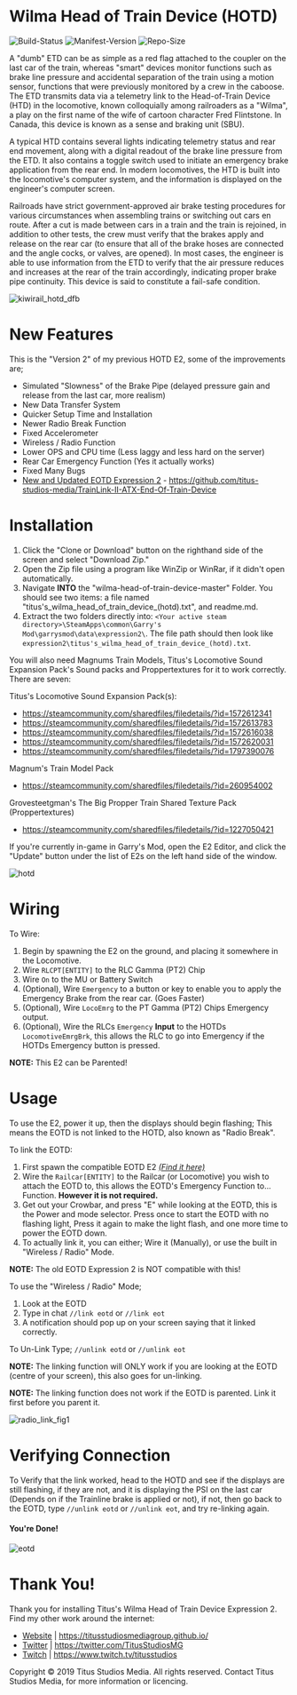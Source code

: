 # Wilma Head of Train Device (HOTD)

![Build-Status](https://img.shields.io/badge/build-passed-brightgreen.svg)
![Manifest-Version](https://img.shields.io/github/last-commit/titus-studios-media/Wilma-Head-of-Train-Device.svg)
![Repo-Size](https://img.shields.io/github/repo-size/titus-studios-media/Wilma-Head-of-Train-Device.svg)

A "dumb" ETD can be as simple as a red flag attached to the coupler on the last car of the train, whereas "smart" devices monitor functions such as brake line pressure and accidental separation of the train using a motion sensor, functions that were previously monitored by a crew in the caboose. The ETD transmits data via a telemetry link to the Head-of-Train Device (HTD) in the locomotive, known colloquially among railroaders as a "Wilma", a play on the first name of the wife of cartoon character Fred Flintstone. In Canada, this device is known as a sense and braking unit (SBU).

A typical HTD contains several lights indicating telemetry status and rear end movement, along with a digital readout of the brake line pressure from the ETD. It also contains a toggle switch used to initiate an emergency brake application from the rear end. In modern locomotives, the HTD is built into the locomotive's computer system, and the information is displayed on the engineer's computer screen.

Railroads have strict government-approved air brake testing procedures for various circumstances when assembling trains or switching out cars en route. After a cut is made between cars in a train and the train is rejoined, in addition to other tests, the crew must verify that the brakes apply and release on the rear car (to ensure that all of the brake hoses are connected and the angle cocks, or valves, are opened). In most cases, the engineer is able to use information from the ETD to verify that the air pressure reduces and increases at the rear of the train accordingly, indicating proper brake pipe continuity. This device is said to constitute a fail-safe condition.

![kiwirail_hotd_dfb](https://i.imgur.com/ixr7Wrd.jpg)

# New Features

This is the "Version 2" of my previous HOTD E2, some of the improvements are;

 * Simulated "Slowness" of the Brake Pipe (delayed pressure gain and release from the last car, more realism)
 * New Data Transfer System
 * Quicker Setup Time and Installation
 * Newer Radio Break Function
 * Fixed Accelerometer
 * Wireless / Radio Function
 * Lower OPS and CPU time (Less laggy and less hard on the server)
 * Rear Car Emergency Function (Yes it actually works)
 * Fixed Many Bugs
 * [New and Updated EOTD Expression 2](https://github.com/titus-studios-media/TrainLink-II-ATX-End-Of-Train-Device) - https://github.com/titus-studios-media/TrainLink-II-ATX-End-Of-Train-Device


# Installation

1. Click the "Clone or Download" button on the righthand side of the screen and select "Download Zip."
2. Open the Zip file using a program like WinZip or WinRar, if it didn't open automatically.
3. Navigate __INTO__ the "wilma-head-of-train-device-master" Folder. You should see two items: a file named "titus's_wilma_head_of_train_device_(hotd).txt", and readme.md.
4. Extract the two folders directly into: `<Your active steam directory>\SteamApps\common\Garry's Mod\garrysmod\data\expression2\`.
The file path should then look like `expression2\titus's_wilma_head_of_train_device_(hotd).txt`.

You will also need Magnums Train Models, Titus's Locomotive Sound Expansion Pack's Sound packs and Proppertextures for it to work correctly. There are seven:

Titus's Locomotive Sound Expansion Pack(s):

 * https://steamcommunity.com/sharedfiles/filedetails/?id=1572612341
 * https://steamcommunity.com/sharedfiles/filedetails/?id=1572613783
 * https://steamcommunity.com/sharedfiles/filedetails/?id=1572616038
 * https://steamcommunity.com/sharedfiles/filedetails/?id=1572620031
 * https://steamcommunity.com/sharedfiles/filedetails/?id=1797390076
 
Magnum's Train Model Pack
 * https://steamcommunity.com/sharedfiles/filedetails/?id=260954002
 
Grovesteetgman's The Big Propper Train Shared Texture Pack (Proppertextures)
 * https://steamcommunity.com/sharedfiles/filedetails/?id=1227050421

If you're currently in-game in Garry's Mod, open the E2 Editor, and click the "Update" button under the list of E2s on the left hand side of the window.

![hotd](https://i.imgur.com/Vm8YoD1.jpg)

# Wiring

To Wire:
1. Begin by spawning the E2 on the ground, and placing it somewhere in the Locomotive.
2. Wire `RLCPT[ENTITY]` to the RLC Gamma (PT2) Chip
3. Wire `On` to the MU or Battery Switch
4. (Optional), Wire `Emergency` to a button or key to enable you to apply the Emergency Brake from the rear car. (Goes Faster)
5. (Optional), Wire `LocoEmrg` to the PT Gamma (PT2) Chips Emergency output.
6. (Optional), Wire the RLCs ``Emergency`` **Input** to the HOTDs `LocomotiveEmrgBrk`, this allows the RLC to go into Emergency if the HOTDs Emergency button is pressed.

**NOTE:** This E2 can be Parented!


# Usage

To use the E2, power it up, then the displays should begin flashing; This means the EOTD is not linked to the HOTD, also known as "Radio Break".

To link the EOTD:
1. First spawn the compatible EOTD E2 *[(Find it here)](https://github.com/titus-studios-media/TrainLink-II-ATX-End-Of-Train-Device)*
2. Wire the `Railcar[ENTITY]` to the Railcar (or Locomotive) you wish to attach the EOTD to, this allows the EOTD's Emergency Function to... Function. **However it is not required.**
3. Get out your Crowbar, and press "E" while looking at the EOTD, this is the Power and mode selector. Press once to start the EOTD with no flashing light, Press it again to make the light flash, and one more time to power the EOTD down.
4. To actually link it, you can either; Wire it (Manually), or use the built in "Wireless / Radio" Mode.

**NOTE:** The old EOTD Expression 2 is NOT compatible with this!

To use the "Wireless / Radio" Mode;
1. Look at the EOTD
2. Type in chat `//link eotd` or `//link eot`
3. A notification should pop up on your screen saying that it linked correctly.

To Un-Link Type; `//unlink eotd` or `//unlink eot`

**NOTE:** The linking function will ONLY work if you are looking at the EOTD (centre of your screen), this also goes for un-linking.

**NOTE:** The linking function does not work if the EOTD is parented. Link it first before you parent it.

![radio_link_fig1](https://i.imgur.com/lb2warm.jpg)

# Verifying Connection

To Verify that the link worked, head to the HOTD and see if the displays are still flashing, if they are not, and it is displaying the PSI on the last car (Depends on if the Trainline brake is applied or not), if not, then go back to the EOTD, type `//unlink eotd` or `//unlink eot`, and try re-linking again.


#### You're Done!

![eotd](https://i.imgur.com/Ub22UEe.jpg)

# Thank You!
Thank you for installing Titus's Wilma Head of Train Device Expression 2.
Find my other work around the internet:
 * [Website](https://titusstudiosmediagroup.github.io/) | https://titusstudiosmediagroup.github.io/
 * [Twitter](https://twitter.com/TitusStudiosMG) | https://twitter.com/TitusStudiosMG
 * [Twitch](https://www.twitch.tv/titusstudios) | https://www.twitch.tv/titusstudios
 

Copyright © 2019 Titus Studios Media. All rights reserved. Contact Titus Studios Media, for more information or licencing.


